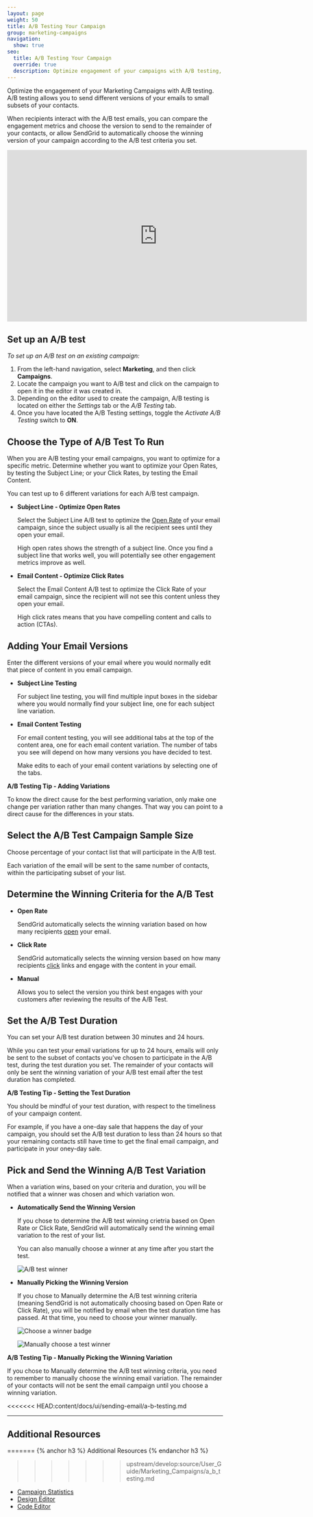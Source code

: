 ```yaml
---
layout: page
weight: 50
title: A/B Testing Your Campaign
group: marketing-campaigns
navigation:
  show: true
seo:
  title: A/B Testing Your Campaign
  override: true
  description: Optimize engagement of your campaigns with A/B testing, by sending different versions of your emails to a small subset of your contacts and measuring the engagement results.
---
```

Optimize the engagement of your Marketing Campaigns with A/B testing. A/B testing allows you to send different versions of your emails to small subsets of your contacts.

When recipients interact with the A/B test emails, you can compare the engagement metrics and choose the version to send to the remainder of your contacts, or allow SendGrid to automatically choose the winning version of your campaign according to the A/B test criteria you set.

<iframe src="https://player.vimeo.com/video/225916632" width="700" height="400" frameborder="0" webkitallowfullscreen mozallowfullscreen allowfullscreen></iframe>

##  Set up an A/B test
 *To set up an A/B test on an existing campaign:*

1. From the left-hand navigation, select **Marketing**, and then click **Campaigns**.
2. Locate the campaign you want to A/B test and click on the campaign to open it in the editor it was created in.
3. Depending on the editor used to create the campaign, A/B testing is located on either the *Settings* tab or the *A/B Testing* tab.
4. Once you have located the A/B Testing settings, toggle the *Activate A/B Testing* switch to **ON**.

##  Choose the Type of A/B Test To Run
When you are A/B testing your email campaigns, you want to optimize for a specific metric. Determine whether you want to optimize your Open Rates, by testing the Subject Line; or your Click Rates, by testing the Email Content.

<call-out>

You can test up to 6 different variations for each A/B test campaign.

</call-out>

- **Subject Line - Optimize Open Rates**

	Select the Subject Line A/B test to optimize the [Open Rate]({{root_url}}/glossary/open-rate/) of your email campaign, since the subject usually is all the recipient sees until they open your email.

	High open rates shows the strength of a subject line. Once you find a subject line that works well, you will potentially see other engagement metrics improve as well.

- **Email Content - Optimize Click Rates**

	Select the Email Content A/B test to optimize the Click Rate of your email campaign, since the recipient will not see this content unless they open your email.

    High click rates means that you have compelling content and calls to action (CTAs).

##  Adding Your Email Versions
Enter the different versions of your email where you would normally edit that piece of content in you email campaign.

- **Subject Line Testing**

  For subject line testing, you will find multiple input boxes in the sidebar where you would normally find your subject line, one for each subject line variation.

- **Email Content Testing**

  For email content testing, you will see additional tabs at the top of the content area, one for each email content variation. The number of tabs you see will depend on how many versions you have decided to test.

  Make edits to each of your email content variations by selecting one of the tabs.

<call-out>

**A/B Testing Tip - Adding Variations**

To know the direct cause for the best performing variation, only make one change per variation rather than many changes. That way you can point to a direct cause for the differences in your stats.

</call-out>

##  Select the A/B Test Campaign Sample Size
Choose percentage of your contact list that will participate in the A/B test.

Each variation of the email will be sent to the same number of contacts, within the participating subset of your list.



##  Determine the Winning Criteria for the A/B Test
- **Open Rate**

  SendGrid automatically selects the winning variation based on how many recipients [open]({{root_url}}/glossary/opens/) your email.

- **Click Rate**

  SendGrid automatically selects the winning version based on how many recipients [click]({{root_url}}/glossary/clicks/) links and engage with the content in your email.

- **Manual**

	Allows you to select the version you think best engages with your customers after reviewing the results of the A/B Test.


##  Set the A/B Test Duration
You can set your A/B test duration between 30 minutes and 24 hours.

While you can test your email variations for up to 24 hours, emails will only be sent to the subset of contacts you've chosen to participate in the A/B test, during the test duration you set. The remainder of your contacts will only be sent the winning variation of your A/B test email after the test duration has completed.

<call-out>

**A/B Testing Tip - Setting the Test Duration**

You should be mindful of your test duration, with respect to the timeliness of your campaign content.

For example, if you have a one-day sale that happens the day of your campaign, you should set the A/B test duration to less than 24 hours so that your remaining contacts still have time to get the final email campaign, and participate in your oney-day sale.

</call-out>

##  Pick and Send the Winning A/B Test Variation
When a variation wins, based on your criteria and duration, you will be notified that a winner was chosen and which variation won.

- **Automatically Send the Winning Version**

	If you chose to determine the A/B test winning crietria based on Open Rate or Click Rate, SendGrid will automatically send the winning email variation to the rest of your list.

  You can also manually choose a winner at any time after you start the test.

  ![]({{root_url}}/images/ab_testing_4.png "A/B test winner")

- **Manually Picking the Winning Version**

	If you chose to Manually determine the A/B test winning criteria (meaning SendGrid is not automatically choosing based on Open Rate or Click Rate), you will be notified by email when the test duration time has passed. At that time, you need to choose your winner manually.

  ![]({{root_url}}/images/ab_testing_3.png "Choose a winner badge")

  ![]({{root_url}}/images/ab_testing_2.png "Manually choose a test winner")

<call-out>

**A/B Testing Tip - Manually Picking the Winning Variation**

If you chose to Manually determine the A/B test winning criteria, you need to remember to manually choose the winning email variation. The remainder of your contacts will not be sent the email campaign until you choose a winning variation.

</call-out>

<<<<<<< HEAD:content/docs/ui/sending-email/a-b-testing.md

---------------

 ## 	Additional Resources
=======
{% anchor h3 %}
Additional Resources
{% endanchor h3 %}
>>>>>>> upstream/develop:source/User_Guide/Marketing_Campaigns/a_b_testing.md

- [Campaign Statistics]({{root_url}}/ui/analytics-and-reporting/marketing-campaigns-stats/)
- [Design Editor]({{root_url}}/ui/sending-email/editor/#the-design-editor)
- [Code Editor]({{root_url}}/ui/sending-email/editor/#the-code-editor)
